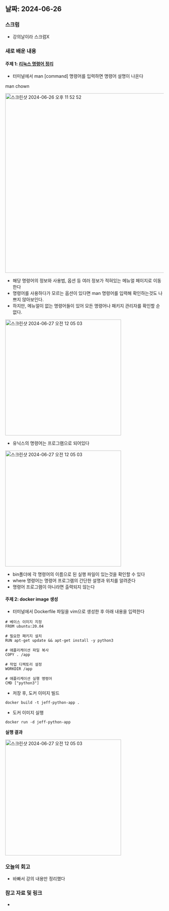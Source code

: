 ## 날짜: 2024-06-26

### 스크럼
- 강의날이라 스크럼X

### 새로 배운 내용
#### 주제 1: [리눅스 명령어 정리](https://www.notion.so/goorm/jade-5d4ca71e5b0340baa9cccf51f7345910)
- 터미널에서 man [command] 명령어를 입력하면 명령어 설명이 나온다

man chown

<img width="570" alt="스크린샷 2024-06-26 오후 11 52 52" src="https://github.com/Lcrescent3es/jade.choe-til/assets/112841705/d97c3751-21d1-4867-b9b3-8447f00fc2f6">

- 해당 명령어의 정보와 사용법, 옵션 등 여러 정보가 적혀있는 메뉴얼 페이지로 이동한다
- 명령어를 사용하다가 모르는 옵션이 있다면 man 명령어를 입력해 확인하는것도 나쁘지 않아보인다.
- 하지만, 메뉴얼이 없는 명령어들이 있어 모든 명령어나 패키지 관리자를 확인할 순 없다.

<img width="368" alt="스크린샷 2024-06-27 오전 12 05 03" src="https://github.com/Lcrescent3es/jade.choe-til/assets/112841705/20ae21a6-2cb1-4dbc-977c-092ff5249321">

- 유닉스의 명령어는 프로그램으로 되어있다
<img width="368" alt="스크린샷 2024-06-27 오전 12 05 03" src="https://github.com/Lcrescent3es/jade.choe-til/assets/112841705/b2a954a2-8938-420a-a19c-205ebeff0bc5">

- bin폴더에 각 명령어의 이름으로 된 실행 파일이 있는것을 확인할 수 있다
- where 명령어는 명령어 프로그램의 간단한 설명과 위치를 알려준다
- 명령어 프로그램이 아니라면 출력되지 않는다

#### 주제 2: docker image 생성
- 터미널에서 Dockerfile 파일을 vim으로 생성한 후 아래 내용을 입력한다
```
# 베이스 이미지 지정
FROM ubuntu:20.04

# 필요한 패키지 설치
RUN apt-get update && apt-get install -y python3

# 애플리케이션 파일 복사
COPY . /app

# 작업 디렉토리 설정
WORKDIR /app

# 애플리케이션 실행 명령어
CMD ["python3"]
```
- 저장 후, 도커 이미지 빌드
```
docker build -t jeff-python-app .
```
- 도커 이미지 실행
```
docker run -d jeff-python-app
```
**실행 결과**

<img width="368" alt="스크린샷 2024-06-27 오전 12 05 03" src="https://github.com/Lcrescent3es/jade.choe-til/assets/112841705/e3a47967-f04f-42e5-8f0d-b50c04f3a079">

### 오늘의 회고
- 바빠서 강의 내용만 정리했다

### 참고 자료 및 링크
- 
